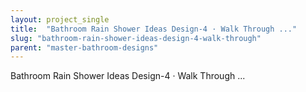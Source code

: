 ```yaml
---
layout: project_single
title:  "Bathroom Rain Shower Ideas Design-4 · Walk Through ..."
slug: "bathroom-rain-shower-ideas-design-4-walk-through"
parent: "master-bathroom-designs"
---
```

Bathroom Rain Shower Ideas Design-4 · Walk Through ...